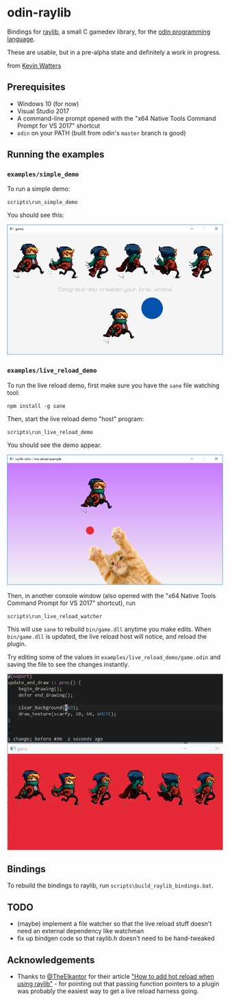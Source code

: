 # odin-raylib

Bindings for [raylib](http://www.raylib.com), a small C gamedev library, for the [odin programming language](https://odin.handmade.network/).

These are usable, but in a pre-alpha state and definitely a work in progress.

from [Kevin Watters](https://kev.town)

## Prerequisites

- Windows 10 (for now)
- Visual Studio 2017
- A command-line prompt opened with the "x64 Native Tools Command Prompt for VS 2017" shortcut
- `odin` on your PATH (built from odin's `master` branch is good)

## Running the examples

### `examples/simple_demo`

To run a simple demo:

```
scripts\run_simple_demo
```

You should see this:

![a screenshot of a simple demo](resources/screenshots/example_simple_demo.png)

### `examples/live_reload_demo`

To run the live reload demo, first make sure you have the `sane` file watching tool:

```
npm install -g sane
```

Then, start the live reload demo "host" program:

```
scripts\run_live_reload_demo
```

You should see the demo appear.

![a screenshot of the live reload demo](resources/screenshots/example_live_reload.png)

Then, in another console window (also opened with the "x64 Native Tools Command Prompt for VS 2017" shortcut), run

```
scripts\run_live_reload_watcher
```

This will use `sane` to rebuild `bin/game.dll` anytime you make edits. When `bin/game.dll` is updated, the live reload host
will notice, and reload the plugin.

Try editing some of the values in `examples/live_reload_demo/game.odin` and saving the file to see the changes instantly.

![live reload example](resources/live-reload.gif)

## Bindings

To rebuild the bindings to raylib, run `scripts\build_raylib_bindings.bat`.

## TODO

- (maybe) implement a file watcher so that the live reload stuff doesn't need an external dependency like watchman
- fix up bindgen code so that raylib.h doesn't need to be hand-tweaked

## Acknowledgements

- Thanks to [@TheElkantor](https://twitter.com/theelkantor) for their article ["How to add hot reload when using raylib"](https://www.developing-stuff.com/how-to-add-hot-reload-when-using-raylib/) - for pointing out that passing function pointers to a plugin was probably the easiest way to get a live reload harness going.

